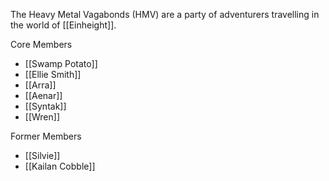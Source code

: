 
The Heavy Metal Vagabonds (HMV) are a party of adventurers travelling in the world of [[Einheight]]. 

Core Members
- [[Swamp Potato]]
- [[Ellie Smith]]
- [[Arra]]
- [[Aenar]]
- [[Syntak]]
- [[Wren]]

Former Members
- [[Silvie]]
- [[Kailan Cobble]]
